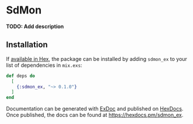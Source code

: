 # SdMon

**TODO: Add description**

## Installation

If [available in Hex](https://hex.pm/docs/publish), the package can be installed
by adding `sdmon_ex` to your list of dependencies in `mix.exs`:

```elixir
def deps do
  [
    {:sdmon_ex, "~> 0.1.0"}
  ]
end
```

Documentation can be generated with [ExDoc](https://github.com/elixir-lang/ex_doc)
and published on [HexDocs](https://hexdocs.pm). Once published, the docs can
be found at <https://hexdocs.pm/sdmon_ex>.

